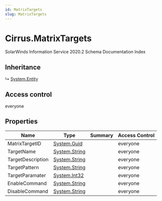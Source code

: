 ```yaml
---
id: MatrixTargets
slug: MatrixTargets
---
```


# Cirrus.MatrixTargets

SolarWinds Information Service 2020.2 Schema Documentation Index

## Inheritance

↳ [System.Entity](./../System/Entity)

## Access control

everyone

## Properties

| Name | Type | Summary | Access Control |
| ------ | ------ | ------ | ------ |
| MatrixTargetID | [System.Guid](https://docs.microsoft.com/en-us/dotnet/api/system.guid) |  | everyone |
| TargetName | [System.String](https://docs.microsoft.com/en-us/dotnet/api/system.string) |  | everyone |
| TargetDescription | [System.String](https://docs.microsoft.com/en-us/dotnet/api/system.string) |  | everyone |
| TargetPattern | [System.String](https://docs.microsoft.com/en-us/dotnet/api/system.string) |  | everyone |
| TargetParamater | [System.Int32](https://docs.microsoft.com/en-us/dotnet/api/system.int32) |  | everyone |
| EnableCommand | [System.String](https://docs.microsoft.com/en-us/dotnet/api/system.string) |  | everyone |
| DisableCommand | [System.String](https://docs.microsoft.com/en-us/dotnet/api/system.string) |  | everyone |

